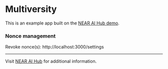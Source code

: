 # Multiversity

This is an example app built on the [NEAR AI Hub demo](https://github.com/nearai/nearai/tree/main/hub/demo).

### Nonce management

Revoke nonce(s): http://localhost:3000/settings

----

Visit [NEAR AI Hub](https://app.near.ai) for additional information.
